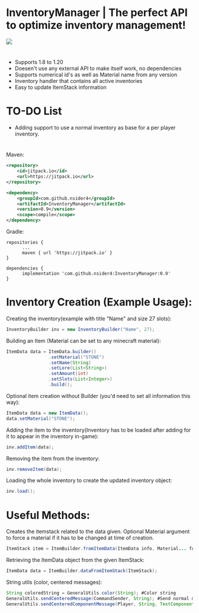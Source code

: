 # InventoryManager | The perfect API to optimize inventory management!

[![](https://jitpack.io/v/nsider4/InventoryManager.svg)](https://jitpack.io/#nsider4/InventoryManager)
#
- Supports 1.8 to 1.20
- Doesen't use any external API to make itself work, no dependencies
- Supports numerical id's as well as Material name from any version
- Inventory handler that contains all active inventories
- Easy to update ItemStack information


# TO-DO List
- Adding support to use a normal inventory as base for a per player inventory.

#

Maven:
```XML
<repository>
    <id>jitpack.io</id>
    <url>https://jitpack.io</url>
</repository>
```
```XML
<dependency>
    <groupId>com.github.nsider4</groupId>
    <artifactId>InventoryManager</artifactId>
    <version>0.9</version>
    <scope>compile</scope>
</dependency>
```

Gradle:
```GRADLE
repositories {
	  ...
	  maven { url 'https://jitpack.io' }
}
```
```GRADLE
dependencies {
	  implementation 'com.github.nsider4:InventoryManager:0.9'
}
```

# Inventory Creation (Example Usage):

Creating the inventory(example with title "Name" and size 27 slots):
```Java
InventoryBuilder inv = new InventoryBuilder("Name", 27);
```

Building an Item (Material can be set to any minecraft material):
```Java
ItemData data = ItemData.builder()
                .setMaterial("STONE")
                .setName(String)
                .setLore(List<String>)
                .setAmount(int)
                .setSlots(List<Integer>)
                .build();
```

Optional item creation without Builder (you'd need to set all information this way):
```Java
ItemData data = new ItemData();
data.setMaterial("STONE");
```

Adding the item to the inventory(Inventory has to be loaded after adding for it to appear in the inventory in-game):
```Java
inv.addItem(data);
```

Removing the item from the inventory:
```Java
inv.removeItem(data);
```

Loading the whole inventory to create the updated inventory object:
```Java
inv.load();
```

# Useful Methods:

Creates the itemstack related to the data given. Optional Material argument to force a material if it has to be changed at time of creation.
```Java
ItemStack item = ItemBuilder.fromItemData(ItemData info, Material... forcedMaterial);
```

Retrieving the ItemData object from the given ItemStack:
```Java
ItemData data = ItemBuilder.dataFromItemStack(ItemStack);
```

String utils (color, centered messages):
```Java
String coloredString = GeneralUtils.color(String); #Color string
GeneralUtils.sendCenteredMessage(CommandSender, String); #Send normal message centered
GeneralUtils.sendCenteredComponentMessage(Player, String, TextComponent); #Sends centered message that contains normal text + component at end of the string.
```
